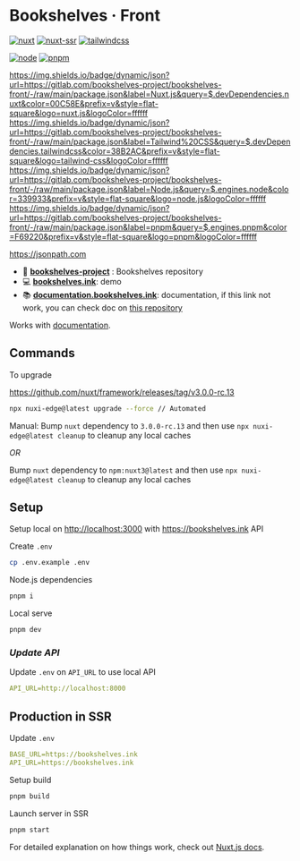 # Bookshelves · Front <!-- omit in toc -->

[![nuxt](https://img.shields.io/static/v1?label=Nuxt&message=v3.x&color=00C58E&style=flat-square&logo=nuxt.js&logoColor=ffffff)](https://nuxtjs.org/)
[![nuxt-ssr](https://img.shields.io/static/v1?label=Designed%20to%20be&message=SSR&color=00C58E&style=flat-square&logo=nuxt.js&logoColor=ffffff)](https://nuxtjs.org/docs/concepts/server-side-rendering/)
[![tailwindcss](https://img.shields.io/static/v1?label=Tailwind%20CSS&message=v3.x&color=38B2AC&style=flat-square&logo=tailwind-css&logoColor=ffffff)](https://tailwindcss.com/)

[![node](https://img.shields.io/static/v1?label=NodeJS&message=v16.x&color=339933&style=flat-square&logo=node.js&logoColor=ffffff)](https://nodejs.org/en)
[![pnpm](https://img.shields.io/static/v1?label=pnpm&message=v7.x&color=F69220&style=flat-square&logo=pnpm&logoColor=ffffff)](https://pnpm.io)

<https://img.shields.io/badge/dynamic/json?url=https://gitlab.com/bookshelves-project/bookshelves-front/-/raw/main/package.json&label=Nuxt.js&query=$.devDependencies.nuxt&color=00C58E&prefix=v&style=flat-square&logo=nuxt.js&logoColor=ffffff>
<https://img.shields.io/badge/dynamic/json?url=https://gitlab.com/bookshelves-project/bookshelves-front/-/raw/main/package.json&label=Tailwind%20CSS&query=$.devDependencies.tailwindcss&color=38B2AC&prefix=v&style=flat-square&logo=tailwind-css&logoColor=ffffff>
<https://img.shields.io/badge/dynamic/json?url=https://gitlab.com/bookshelves-project/bookshelves-front/-/raw/main/package.json&label=Node.js&query=$.engines.node&color=339933&prefix=v&style=flat-square&logo=node.js&logoColor=ffffff>
<https://img.shields.io/badge/dynamic/json?url=https://gitlab.com/bookshelves-project/bookshelves-front/-/raw/main/package.json&label=pnpm&query=$.engines.pnpm&color=F69220&prefix=v&style=flat-square&logo=pnpm&logoColor=ffffff>

<https://jsonpath.com>

- 📀 [**bookshelves-project**](https://github.com/bookshelves-project) : Bookshelves repository
- 💻 [**bookshelves.ink**](https://bookshelves.ink): demo
- 📚 [**documentation.bookshelves.ink**](https://bookshelves-documentation.netlify.app): documentation, if this link not work, you can check doc on [this repository](https://github.com/bookshelves-project/bookshelves-doc)

Works with [documentation](https://nuxtjs.org).

## Commands

To upgrade

<https://github.com/nuxt/framework/releases/tag/v3.0.0-rc.13>

```bash
npx nuxi-edge@latest upgrade --force // Automated
```

Manual: Bump `nuxt` dependency to `3.0.0-rc.13` and then use `npx nuxi-edge@latest cleanup` to cleanup any local caches

_OR_

Bump `nuxt` dependency to `npm:nuxt3@latest` and then use `npx nuxi-edge@latest cleanup` to cleanup any local caches

## **Setup**

Setup local on <http://localhost:3000> with <https://bookshelves.ink> API

Create `.env`

```bash
cp .env.example .env
```

Node.js dependencies

```bash
pnpm i
```

Local serve

```bash
pnpm dev
```

### _Update API_

Update `.env` on `API_URL` to use local API

```yml
API_URL=http://localhost:8000
```

## **Production in SSR**

Update `.env`

```yml
BASE_URL=https://bookshelves.ink
API_URL=https://bookshelves.ink
```

Setup build

```bash
pnpm build
```

Launch server in SSR

```bash
pnpm start
```

For detailed explanation on how things work, check out [Nuxt.js docs](https://nuxtjs.org).
